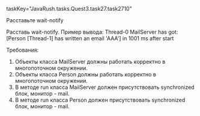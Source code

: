 taskKey="JavaRush.tasks.Quest3.task27.task2710"

Расставьте wait-notify

Расставь wait-notify.
Пример вывода:
Thread-0 MailServer has got: [Person [Thread-1] has written an email 'AAA'] in 1001 ms after start


Требования:
1.	Объекты класса MailServer должны работать корректно в многопоточном окружении.
2.	Объекты класса Person должны работать корректно в многопоточном окружении.
3.	В методе run класса MailServer должен присутствовать synchronized блок, монитор - mail.
4.	В методе run класса Person должен присутствовать synchronized блок, монитор - mail.


